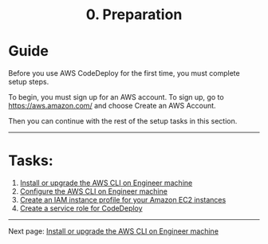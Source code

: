 # <center>0. Preparation</center>

# Guide
Before you use AWS CodeDeploy for the first time, you must complete setup steps.

To begin, you must sign up for an AWS account. To sign up, go to https://aws.amazon.com/ and choose Create an AWS Account.

Then you can continue with the rest of the setup tasks in this section.

***

# Tasks:
1. [Install or upgrade the AWS CLI on Engineer machine](WordPress-0-1.md)
2. [Configure the AWS CLI on Engineer machine](WordPress-0-2.md)
3. [Create an IAM instance profile for your Amazon EC2 instances](WordPress-0-3.md)
4. [Create a service role for CodeDeploy](WordPress-0-4.md)
 
***


Next page: [Install or upgrade the AWS CLI on Engineer machine](WordPress-0-1.md)